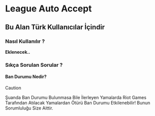 # League Auto Accept

## Bu Alan Türk Kullanıcılar İçindir

### **Nasıl Kullanılır ?**
**Eklenecek..**

### **Sıkça Sorulan Sorular ?**

#### **Ban Durumu Nedir?**
> [!CAUTION]
> Şuanda Ban Durumu Bulunmasa Bile İlerleyen Yamalarda Riot Games Tarafından Atılacak Yamalardan Ötürü Ban Durumu Etkilenebilir! Bunun Sorumluluğu Size Aittir.
